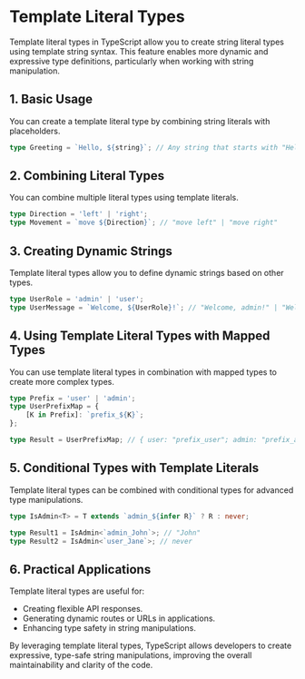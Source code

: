 
# Template Literal Types

Template literal types in TypeScript allow you to create string literal types using template string syntax. This feature enables more dynamic and expressive type definitions, particularly when working with string manipulation.

## 1. Basic Usage
You can create a template literal type by combining string literals with placeholders.
```typescript
type Greeting = `Hello, ${string}`; // Any string that starts with "Hello, "
```

## 2. Combining Literal Types
You can combine multiple literal types using template literals.
```typescript
type Direction = 'left' | 'right';
type Movement = `move ${Direction}`; // "move left" | "move right"
```

## 3. Creating Dynamic Strings
Template literal types allow you to define dynamic strings based on other types.
```typescript
type UserRole = 'admin' | 'user';
type UserMessage = `Welcome, ${UserRole}!`; // "Welcome, admin!" | "Welcome, user!"
```

## 4. Using Template Literal Types with Mapped Types
You can use template literal types in combination with mapped types to create more complex types.
```typescript
type Prefix = 'user' | 'admin';
type UserPrefixMap = {
    [K in Prefix]: `prefix_${K}`;
};

type Result = UserPrefixMap; // { user: "prefix_user"; admin: "prefix_admin"; }
```

## 5. Conditional Types with Template Literals
Template literal types can be combined with conditional types for advanced type manipulations.
```typescript
type IsAdmin<T> = T extends `admin_${infer R}` ? R : never;

type Result1 = IsAdmin<`admin_John`>; // "John"
type Result2 = IsAdmin<`user_Jane`>; // never
```

## 6. Practical Applications
Template literal types are useful for:
- Creating flexible API responses.
- Generating dynamic routes or URLs in applications.
- Enhancing type safety in string manipulations.

By leveraging template literal types, TypeScript allows developers to create expressive, type-safe string manipulations, improving the overall maintainability and clarity of the code.
